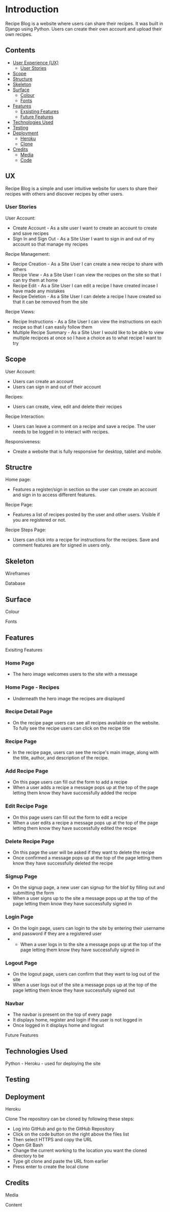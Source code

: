 # Introduction

Recipe Blog is a website where users can share their recipes. It was built in Django using Python. Users can create their own account and upload their own recipes. 

## Contents
* [User Experience (UX)](#UX)
    * [User Stories](#User-Stories)
* [Scope](#Scope)
* [Structure](#Structure)
* [Skeleton](#Skeleton)
* [Surface](#Surface)
    * [Colour](#Colour)
    * [Fonts](#Fonts)
* [Features](#Features)
    * [Exsisting Features](#Exsisting-Features)
    * [Future Features](#Future-Features)
* [Technologies Used](#Technologies-Used)
* [Testing](#Testing)
* [Deployment](#Deployment)
    * [Heroku](#Heroku)
    * [Clone](#Clone)
* [Credits](#Credits)
    * [Media](#Media)
    * [Code](#Code)

## UX
Recipe Blog is a simple and user intuitive website for users to share their recipes with others and discover recipes by other users. 

### User Stories 
User Account: 
* Create Account - As a site user I want to create an account to create and save recipes
* Sign In and Sign Out - As a Site User I want to sign in and out of my account so that manage my recipes

Recipe Management:
* Recipe Creation - As a Site User I can create a new recipe to share with others
* Recipe View - As a Site User I can view the recipes on the site so that I can try them at home
* Recipe Edit - As a Site User I can edit a recipe I have created incase I have made any mistakes
* Recipe Deletion - As a Site User I can delete a recipe I have created so that it can be removed from the site

Recipe Views:
* Recipe Instructions - As a Site User I can view the instructions on each recipe so that I can easily follow them
* Multiple Recipe Summary -  As a Site User I would like to be able to view multiple recipces at once so I have a choice as to what recipe I want to try

## Scope
User Account:
* Users can create an account
* Users can sign in and out of their account

Recipes: 
* Users can create, view, edit and delete their recipes 

Recipe Interaction: 
* Users can leave a comment on a recipe and save a recipe. The user needs to be logged in to interact with recipes.

Responsiveness:
* Create a website that is fully responsive for desktop, tablet and mobile.

## Structre 
Home page:
* Features a register/sign in section so the user can create an account and sign in to access different features. 

Recipe Page:
* Features a list of recipes posted by the user and other users. Visible if you are registered or not.

Recipe Steps Page:
* Users can click into a recipe for instructions for the recipes. Save and comment features are for signed in users only.

## Skeleton
Wireframes

Database

## Surface
Colour 

Fonts 

## Features 
Exisiting Features
### Home Page
- The hero image welcomes users to the site with a message 

### Home Page - Recipes
- Underneath the hero image the recipes are displayed

### Recipe Detail Page
- On the recipe page users can see all recipes available on the website. To fully see the recipe users can click on the recipe title

### Recipe Page
- In the recipe page, users can see the recipe's main image, along with the title, author, and description of the recipe.

### Add Recipe Page
- On this page users can fill out the form to add a recipe
- When a user adds a recipe a message pops up at the top of the page letting them know they have successfully added the recipe

### Edit Recipe Page
- On this page users can fill out the form to edit a recipe
- When a user edits a recipe a message pops up at the top of the page letting them know they have successfully edited the recipe

### Delete Recipe Page
- On this page the user will be asked if they want to delete the recipe
- Once confirmed a message pops up at the top of the page letting them know they have successfully deleted the recipe

### Signup Page
- On the signup page, a new user can signup for the blof by filling out and submitting the form
- When a user signs up to the site a message pops up at the top of the page letting them know they have successfully signed in

### Login Page
- On the login page, users can login to the site by entering their username and password if they are a registered user
- - When a user logs in to the site a message pops up at the top of the page letting them know they have successfully signed in

### Logout Page
- On the logout page, users can confirm that they want to log out of the site
- When a user logs out of the site a message pops up at the top of the page letting them know they have successfully signed out

### Navbar
- The navbar is present on the top of every page
- It displays home, register and login if the user is not logged in
- Once logged in it displays home and logout

Future Features

## Technologies Used
Python - 
Heroku - used for deploying the site

## Testing


## Deployment 
Heroku

Clone
The repository can be cloned by following these steps:
- Log into GitHub and go to the GitHub Repository
- Click on the code button on the right above the files list
- Then select HTTPS and copy the URL
- Open Git Bash
- Change the current working to the location you want the cloned directory to be
- Type git clone and paste the URL from earlier
- Press enter to create the local clone

## Credits
Media 

Content 